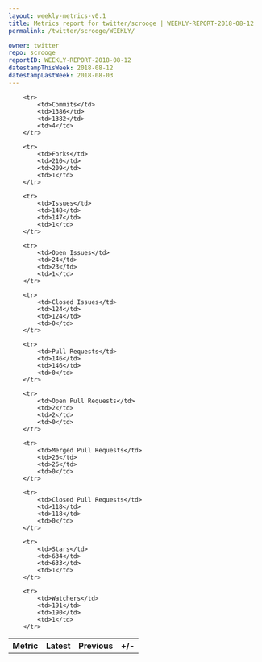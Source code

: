 ```yaml
---
layout: weekly-metrics-v0.1
title: Metrics report for twitter/scrooge | WEEKLY-REPORT-2018-08-12
permalink: /twitter/scrooge/WEEKLY/

owner: twitter
repo: scrooge
reportID: WEEKLY-REPORT-2018-08-12
datestampThisWeek: 2018-08-12
datestampLastWeek: 2018-08-03
---
```




<table style="width: 100%;">
    <tr>
        <th>Metric</th>
        <th>Latest</th>
        <th>Previous</th>
        <th>+/-</th>
    </tr>

        <tr>
            <td>Commits</td>
            <td>1386</td>
            <td>1382</td>
            <td>4</td>
        </tr>
        
        <tr>
            <td>Forks</td>
            <td>210</td>
            <td>209</td>
            <td>1</td>
        </tr>
        
        <tr>
            <td>Issues</td>
            <td>148</td>
            <td>147</td>
            <td>1</td>
        </tr>
        
        <tr>
            <td>Open Issues</td>
            <td>24</td>
            <td>23</td>
            <td>1</td>
        </tr>
        
        <tr>
            <td>Closed Issues</td>
            <td>124</td>
            <td>124</td>
            <td>0</td>
        </tr>
        
        <tr>
            <td>Pull Requests</td>
            <td>146</td>
            <td>146</td>
            <td>0</td>
        </tr>
        
        <tr>
            <td>Open Pull Requests</td>
            <td>2</td>
            <td>2</td>
            <td>0</td>
        </tr>
        
        <tr>
            <td>Merged Pull Requests</td>
            <td>26</td>
            <td>26</td>
            <td>0</td>
        </tr>
        
        <tr>
            <td>Closed Pull Requests</td>
            <td>118</td>
            <td>118</td>
            <td>0</td>
        </tr>
        
        <tr>
            <td>Stars</td>
            <td>634</td>
            <td>633</td>
            <td>1</td>
        </tr>
        
        <tr>
            <td>Watchers</td>
            <td>191</td>
            <td>190</td>
            <td>1</td>
        </tr>
        
</table>
